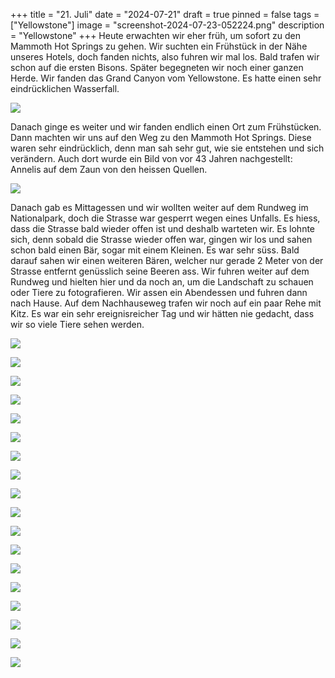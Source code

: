 +++
title = "21. Juli"
date = "2024-07-21"
draft = true
pinned = false
tags = ["Yellowstone"]
image = "screenshot-2024-07-23-052224.png"
description = "Yellowstone"
+++
Heute erwachten wir eher früh, um sofort zu den Mammoth Hot Springs zu gehen. Wir suchten ein Frühstück in der Nähe unseres Hotels, doch fanden nichts, also fuhren wir mal los. Bald trafen wir schon auf die ersten Bisons. Später begegneten wir noch einer ganzen Herde. Wir fanden das Grand Canyon vom Yellowstone. Es hatte einen sehr eindrücklichen Wasserfall.

![](screenshot-2024-07-23-044931.png)

Danach ginge es weiter und wir fanden endlich einen Ort zum Frühstücken. Dann machten wir uns auf den Weg zu den Mammoth Hot Springs. Diese waren sehr eindrücklich, denn man sah sehr gut, wie sie entstehen und sich verändern. Auch dort wurde ein Bild von vor 43 Jahren nachgestellt: Annelis auf dem Zaun von den heissen Quellen.

![](screenshot-2024-07-23-050307.png)

Danach gab es Mittagessen und wir wollten weiter auf dem Rundweg im Nationalpark, doch die Strasse war gesperrt wegen eines Unfalls. Es hiess, dass die Strasse bald wieder offen ist und deshalb warteten wir. Es lohnte sich, denn sobald die Strasse wieder offen war, gingen wir los und sahen schon bald einen Bär, sogar mit einem Kleinen. Es war sehr süss. Bald darauf sahen wir einen weiteren Bären, welcher nur gerade 2 Meter von der Strasse entfernt genüsslich seine Beeren ass. Wir fuhren weiter auf dem Rundweg und hielten hier und da noch an, um die Landschaft zu schauen oder Tiere zu fotografieren. Wir assen ein Abendessen und fuhren dann nach Hause. Auf dem Nachhauseweg trafen wir noch auf ein paar Rehe mit Kitz. Es war ein sehr ereignisreicher Tag und wir hätten nie gedacht, dass wir so viele Tiere sehen werden.

![](screenshot-2024-07-23-043724.png)

![](screenshot-2024-07-23-044539.png)

![](screenshot-2024-07-23-044808.png)

![](screenshot-2024-07-23-044817.png)

![](screenshot-2024-07-23-044842.png)

![](screenshot-2024-07-23-044849.png)

![](screenshot-2024-07-23-044859.png)

![](screenshot-2024-07-23-044905.png)

![](screenshot-2024-07-23-052121.png)

![](screenshot-2024-07-23-052204.png)

![](screenshot-2024-07-23-045219.png)

![](screenshot-2024-07-24-223801.png)

![](screenshot-2024-07-23-050223.png)

![](screenshot-2024-07-23-050238.png)

![](screenshot-2024-07-23-050247.png)

![](screenshot-2024-07-23-050511.png)

![](screenshot-2024-07-23-050839.png)

![](screenshot-2024-07-23-051355.png)